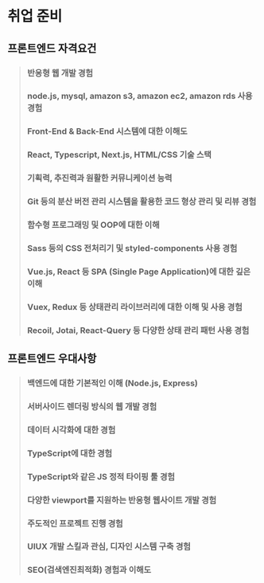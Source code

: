 # 취업 준비

## 프론트엔드 자격요건
> ### 반응형 웹 개발 경험
> ### node.js, mysql, amazon s3, amazon ec2, amazon rds 사용경험
> ### Front-End & Back-End 시스템에 대한 이해도
> ### React, Typescript, Next.js, HTML/CSS 기술 스택
> ### 기획력, 추진력과 원활한 커뮤니케이션 능력
> ### Git 등의 분산 버전 관리 시스템을 활용한 코드 형상 관리 및 리뷰 경험
> ### 함수형 프로그래밍 및 OOP에 대한 이해
> ### Sass 등의 CSS 전처리기 및 styled-components 사용 경험
> ### Vue.js, React 등 SPA (Single Page Application)에 대한 깊은 이해
> ### Vuex, Redux 등 상태관리 라이브러리에 대한 이해 및 사용 경험
> ### Recoil, Jotai, React-Query 등 다양한 상태 관리 패턴 사용 경험

## 프론트엔드 우대사항
> ### 백엔드에 대한 기본적인 이해 (Node.js, Express)
> ### 서버사이드 렌더링 방식의 웹 개발 경험
> ### 데이터 시각화에 대한 경험
> ### TypeScript에 대한 경험
> ### TypeScript와 같은 JS 정적 타이핑 툴 경험
> ### 다양한 viewport를 지원하는 반응형 웹사이트 개발 경험
> ### 주도적인 프로젝트 진행 경험
> ### UIUX 개발 스킬과 관심, 디자인 시스템 구축 경험
> ### SEO(검색엔진최적화) 경험과 이해도

